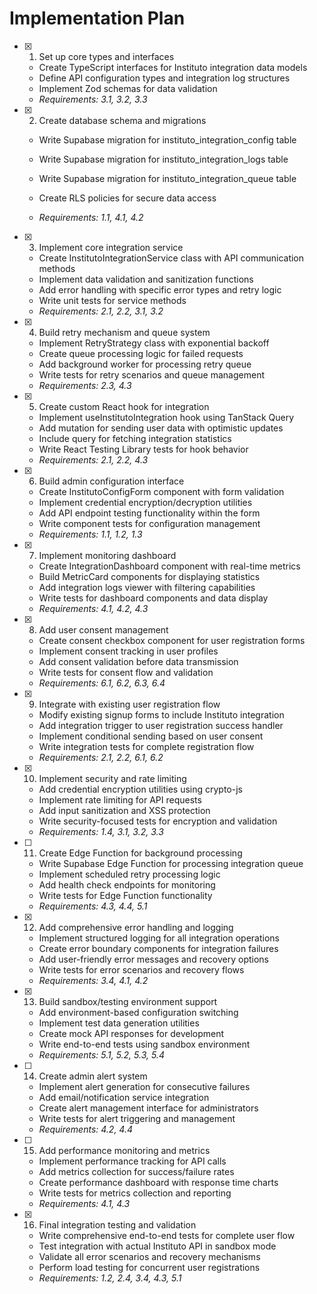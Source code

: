 # Implementation Plan

- [x] 1. Set up core types and interfaces


  - Create TypeScript interfaces for Instituto integration data models
  - Define API configuration types and integration log structures
  - Implement Zod schemas for data validation
  - _Requirements: 3.1, 3.2, 3.3_



- [x] 2. Create database schema and migrations

  - Write Supabase migration for instituto_integration_config table
  - Write Supabase migration for instituto_integration_logs table
  - Write Supabase migration for instituto_integration_queue table


  - Create RLS policies for secure data access
  - _Requirements: 1.1, 4.1, 4.2_

- [x] 3. Implement core integration service


  - Create InstitutoIntegrationService class with API communication methods
  - Implement data validation and sanitization functions
  - Add error handling with specific error types and retry logic
  - Write unit tests for service methods
  - _Requirements: 2.1, 2.2, 3.1, 3.2_

- [x] 4. Build retry mechanism and queue system


  - Implement RetryStrategy class with exponential backoff
  - Create queue processing logic for failed requests
  - Add background worker for processing retry queue
  - Write tests for retry scenarios and queue management
  - _Requirements: 2.3, 4.3_

- [x] 5. Create custom React hook for integration


  - Implement useInstitutoIntegration hook using TanStack Query
  - Add mutation for sending user data with optimistic updates
  - Include query for fetching integration statistics
  - Write React Testing Library tests for hook behavior
  - _Requirements: 2.1, 2.2, 4.3_

- [x] 6. Build admin configuration interface


  - Create InstitutoConfigForm component with form validation
  - Implement credential encryption/decryption utilities
  - Add API endpoint testing functionality within the form
  - Write component tests for configuration management
  - _Requirements: 1.1, 1.2, 1.3_

- [x] 7. Implement monitoring dashboard


  - Create IntegrationDashboard component with real-time metrics
  - Build MetricCard components for displaying statistics
  - Add integration logs viewer with filtering capabilities
  - Write tests for dashboard components and data display
  - _Requirements: 4.1, 4.2, 4.3_

- [x] 8. Add user consent management


  - Create consent checkbox component for user registration forms
  - Implement consent tracking in user profiles
  - Add consent validation before data transmission
  - Write tests for consent flow and validation
  - _Requirements: 6.1, 6.2, 6.3, 6.4_

- [x] 9. Integrate with existing user registration flow


  - Modify existing signup forms to include Instituto integration
  - Add integration trigger to user registration success handler
  - Implement conditional sending based on user consent
  - Write integration tests for complete registration flow
  - _Requirements: 2.1, 2.2, 6.1, 6.2_

- [x] 10. Implement security and rate limiting


  - Add credential encryption utilities using crypto-js
  - Implement rate limiting for API requests
  - Add input sanitization and XSS protection
  - Write security-focused tests for encryption and validation
  - _Requirements: 1.4, 3.1, 3.2, 3.3_

- [ ] 11. Create Edge Function for background processing
  - Write Supabase Edge Function for processing integration queue
  - Implement scheduled retry processing logic
  - Add health check endpoints for monitoring
  - Write tests for Edge Function functionality
  - _Requirements: 4.3, 4.4, 5.1_

- [x] 12. Add comprehensive error handling and logging


  - Implement structured logging for all integration operations
  - Create error boundary components for integration failures
  - Add user-friendly error messages and recovery options
  - Write tests for error scenarios and recovery flows
  - _Requirements: 3.4, 4.1, 4.2_

- [x] 13. Build sandbox/testing environment support


  - Add environment-based configuration switching
  - Implement test data generation utilities
  - Create mock API responses for development
  - Write end-to-end tests using sandbox environment
  - _Requirements: 5.1, 5.2, 5.3, 5.4_

- [ ] 14. Create admin alert system
  - Implement alert generation for consecutive failures
  - Add email/notification service integration
  - Create alert management interface for administrators
  - Write tests for alert triggering and management
  - _Requirements: 4.2, 4.4_

- [ ] 15. Add performance monitoring and metrics
  - Implement performance tracking for API calls
  - Add metrics collection for success/failure rates
  - Create performance dashboard with response time charts
  - Write tests for metrics collection and reporting
  - _Requirements: 4.1, 4.3_

- [x] 16. Final integration testing and validation



  - Write comprehensive end-to-end tests for complete user flow
  - Test integration with actual Instituto API in sandbox mode
  - Validate all error scenarios and recovery mechanisms
  - Perform load testing for concurrent user registrations
  - _Requirements: 1.2, 2.4, 3.4, 4.3, 5.1_